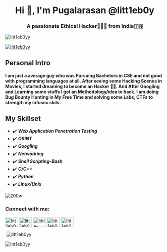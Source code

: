 <h1 align="center">Hi 👋, I'm Pugalarasan @litt1eb0y</h1>
<h3 align="center">A passionate Ethical Hacker👨🏻‍💻 from India🇮🇳</h3>

   <p align="left"> <img src="https://komarev.com/ghpvc/?username=litt1eb0yy&label=Profile%20views&color=0e75b6&style=flat" alt="litt1eb0yy" /> </p>

   <p align="left"> <a href="https://twitter.com/litt1eb0yy" target="blank"><img src="https://img.shields.io/twitter/follow/litt1eb0yy?logo=twitter&style=for-the-    badge" alt="litt1eb0yy" /></a> </p>

   ## Personal Intro
   #### I am just a average guy who was Pursuing Bachelors in CSE and not good with programming languages at all. After seeing some Hacking Scenes in Movies, I      started dreaming to become an Hacker 👨‍💻. And After Googling and Learning some stuffs I got an Methodology/idea to hack. I am doing Bug Bounty Hunting in My        Free Time and solving some Labs, CTFs to strength my infosec skils. 
 
 ## My Skillset
 - ✔️ ***Web Application Penetration Testing***
 - ✔️ ***OSINT***
 - ✔️ ***Googling***
 - ✔️ ***Networking***
 - ✔️ ***Shell Scripting-Bash***
 - ✔️ ***C/C++***
 - ✔️ ***Python***
 - ✔️ ***Linux/Unix***                                


![200w](https://user-images.githubusercontent.com/75373225/148409365-de0863dc-c8bc-4103-875a-24d3fa5368ff.gif)
 

<h3 align="left">Connect with me:</h3>
<p align="left">
<a href="https://litt1eb0yy.github.io" target="blank"><img align="center" src="https://user-images.githubusercontent.com/75373225/148575421-c2d0dda7-3581-464e-a194-c90956a06794.png" alt="litt1eb0yy" height="30" width="40" /></a>
<a href="https://twitter.com/litt1eb0yy" target="blank"><img align="center" src="https://raw.githubusercontent.com/rahuldkjain/github-profile-readme-generator/master/src/images/icons/Social/twitter.svg" alt="litt1eb0y_" height="30" width="40" /></a>
<a href="https://linkedin.com/in/little-boy" target="blank"><img align="center" src="https://raw.githubusercontent.com/rahuldkjain/github-profile-readme-generator/master/src/images/icons/Social/linked-in-alt.svg" alt="little-boy" height="30" width="40" /></a>
<a href="https://fb.com/litt1eb0y" target="blank"><img align="center" src="https://raw.githubusercontent.com/rahuldkjain/github-profile-readme-generator/master/src/images/icons/Social/facebook.svg" alt="litt1eb0y" height="30" width="40" /></a>
<a href="https://instagram.com/litt1eb0yy" target="blank"><img align="center" src="https://raw.githubusercontent.com/rahuldkjain/github-profile-readme-generator/master/src/images/icons/Social/instagram.svg" alt="litt1eb0yy" height="30" width="40" /></a>
<a href="https://medium.com/@litt1eb0y" target="blank"<img align="center" src="https://raw.githubusercontent.com/rahuldkjain/github-profile-readme-generator/master/src/images/icons/Social/medium.svg" alt="@litt1eb0y" height="30" width="40" /></a>
</p>



<p>&nbsp;<img align="center" src="https://github-readme-stats.vercel.app/api?username=litt1eb0yy&show_icons=true&locale=en" alt="litt1eb0yy" /></p> <p><img align="center" src="https://github-readme-streak-stats.herokuapp.com/?user=litt1eb0yy&" alt="litt1eb0yy" /></p>
